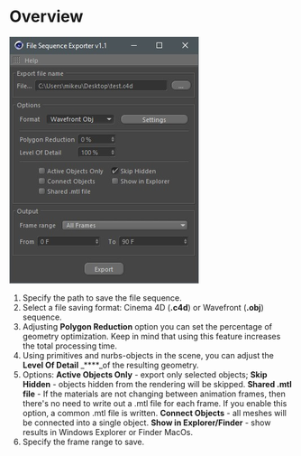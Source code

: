 # Overview

![](../.gitbook/assets/mikeudin-file-sequence-exporter.jpg)

1. Specify the path to save the file sequence.
2. Select a file saving format: Cinema 4D \(**.c4d**\) or Wavefront \(**.obj**\) sequence.
3. Adjusting **Polygon Reduction** option you can set the percentage of geometry optimization. Keep in mind that using this feature increases the total processing time. 
4. Using primitives and nurbs-objects in the scene, you can adjust the **Level Of Detail** _****_of the resulting geometry. 
5. Options: **Active Objects Only** - export only selected objects; **Skip Hidden** - objects hidden from the rendering will be skipped. **Shared .mtl file** - If the materials are not changing between animation frames, then there's no need to write out a .mtl file for each frame. If you enable this option, a common .mtl file is written. **Connect Objects** - all meshes will be connected into a single object. **Show in Explorer/Finder** - show results in Windows Explorer or Finder MacOs.
6. Specify the frame range to save.


